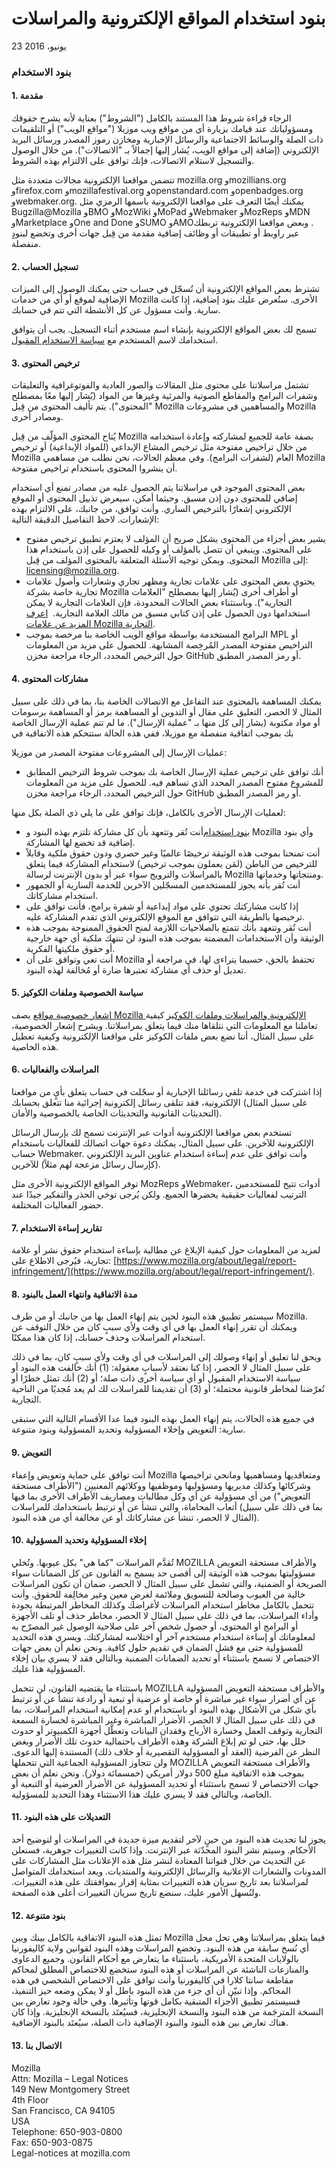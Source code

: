 # بنود استخدام المواقع الإلكترونية والمراسلات

23 يونيو، 2016

### بنود الاستخدام


#### 1\. مقدمة

الرجاء قراءة شروط هذا المستند بالكامل ("الشروط") بعناية لأنه يشرح حقوقك ومسؤولياتك عند قيامك بزيارة أي من مواقع ويب موزيلا ("مواقع الويب") أو التلقيمات ذات الصلة والوسائط الاجتماعية والرسائل الإخبارية ومخازن رموز المصدر ورسائل البريد الإلكتروني (إضافة إلى مواقع الويب، يُشار إليها إجمالاً بـ "الاتصالات"). من خلال الوصول والتسجيل لاستلام الاتصالات، فإنك توافق على الالتزام بهذه الشروط.

تتضمن مواقعنا الإلكترونية مجالات متعددة مثل mozilla.org وmozillians.org وfirefox.com وmozillafestival.org وopenstandard.com وopenbadges.org وwebmaker.org. يمكنك أيضًا التعرف على مواقعنا الإلكترونية باسمها الرمزي مثل Bugzilla@Mozilla وBMO وMozWiki وMoPad وWebmaker وMozReps وMDN وMarketplace وOne and Done وSUMO وAMO‏.
وبعض مواقعنا الإلكترونية تربطك عبر راوبط أو تطبيقات أو وظائف إضافية مقدمة من قِبل جهات أخرى وتخضع لبنودٍ منفصلة.


#### 2\. تسجيل الحساب

تشترط بعض المواقع الإلكترونية أن تُسجّل في حساب حتى يمكنك الوصول إلى الميزات الإضافية لموقع أو أي من خدمات Mozilla الأخرى. ستُعرض عليك بنود إضافية، إذا كانت سارية. وأنت مسؤول عن كل الأنشطة التي تتم في حسابك.

تسمح لك بعض المواقع الإلكترونية بإنشاء اسم مستخدم أثناء التسجيل. يجب أن يتوافق استخدامك لاسم المستخدم مع [سياسة الاستخدام المقبول](https://www.mozilla.org/about/legal/acceptable-use/).


#### 3\. ترخيص المحتوى

تشتمل مراسلاتنا على محتوى مثل المقالات والصور العادية والفوتوغرافية والتعليقات وشفرات البرامج والمقاطع الصوتية والمرئية وغيرها من المواد (يُشار إليها معًا بمصطلح "المحتوى"). يتم تأليف المحتوى من قِبل Mozilla والمساهمين في مشروعات Mozilla ومصادر أخرى.

يُتاح المحتوى المؤلّف من قِبل Mozilla بصفة عامة للجميع لمشاركته وإعادة استخدامه من خلال تراخيص مفتوحة مثل ترخيص المشاع الإبداعي (للمواد الإبداعية) أو ترخيص Mozilla العام (لشفرات البرامج). وفي معظم الحالات، نحن نطلب من مساهمي Mozilla أن ينشروا المحتوى باستخدام تراخيص مفتوحة.

بعض المحتوى الموجود في مراسلاتنا يتم الحصول عليه من مصادر تمنع أي استخدام إضافي للمحتوى دون إذن مسبق. وحيثما أمكن، سيعرض تذييل المحتوى أو الموقع الإلكتروني إشعارًا بالترخيص الساري. وأنت توافق، من جانبك، على الالتزام بهذه الإشعارات. لاحظ التفاصيل الدقيقة التالية:

* يشير بعض أجزاء من المحتوى بشكل صريح أن المؤلف لا يعتزم تطبيق ترخيص مفتوح على المحتوى.  وينبغي أن تتصل بالمؤلف أو وكيله للحصول على إذن باستخدام هذا المحتوى. ويمكن توجيه الأسئلة المتعلقة بالمحتوى المؤلف من قِبل Mozilla إلى: licensing@mozilla.org.
* يحتوي بعض المحتوى على علامات تجارية ومظهر تجاري وشعارات وأصول علامات تجارية خاصة بشركة Mozilla أو أطراف أخرى (يُشار إليها بمصطلح "العلامات التجارية"). وباستثناء بعض الحالات المحدودة، فإن العلامات التجارية لا يمكن استخدامها دون الحصول على إذن كتابي مسبق من مالك العلامة التجارية.  [اعرف المزيد عن علامات Mozilla التجارية](https://www.mozilla.org/foundation/trademarks/policy/).
* البرامج المستخدمة بواسطة مواقع الويب الخاصة بنا مرخصة بموجب MPL أو التراخيص مفتوحة المصدر المُرخِصة المشابهة. للحصول على مزيد من المعلومات حول الترخيص المحدد، الرجاء مراجعة مخزن GitHub أو رمز المصدر المطبق.


#### 4\. مشاركات المحتوى

يمكنك المساهمة بالمحتوى عند التفاعل مع الاتصالات الخاصة بنا، بما في ذلك على سبيل المثال لا الحصر، التعليق على مقال أو التدوين أو المساهمة برمز أو المساهمة برسومات أو مواد مكتوبة (يشار إلى كل منها بـ "عملية الإرسال"). ما لم تتم عملية الإرسال الخاصة بك بموجب اتفاقية منفصلة مع موزيلا، ففي هذه الحالة ستتحكم هذه الاتفاقية في

عمليات الإرسال إلى المشروعات مفتوحة المصدر من موزيلا:

* أنك توافق على ترخيص عملية الإرسال الخاصة بك بموجب شروط الترخيص المطابق للمشروع مفتوح المصدر المحدد الذي تساهم فيه. للحصول على مزيد من المعلومات حول الترخيص المحدد، الرجاء مراجعة مخزن GitHub أو رمز المصدر المطبق.

لعمليات الإرسال الأخرى بالكامل، فإنك توافق على ما يلي ذي الصلة بكل منها:

* أنت تُقر وتتعهد بأن كل مشاركة تلتزم بهذه البنود و‎[بنود استخدام](https://www.mozilla.org/about/legal/acceptable-use/)‏ Mozilla وأي بنود إضافية قد تخضع لها المشاركة.
* أنت تمنحنا بموجب هذه الوثيقة ترخيصًا عالميًا وغير حصري ودون حقوق ملكية وقابلاً للترخيص من الباطن (لمَن يعملون بموجب ترخيص) لاستخدام المشاركة فيما يتعلق بالمراسلات والترويج سواء عبر أو بدون الإنترنت لرسالة Mozilla ومنتجاتها وخدماتها.
* أنت تُقر بأنه يجوز للمستخدمين المسجّلين الآخرين للخدمة السارية أو الجمهور استخدام مشاركاتك.
* إذا كانت مشاركتك تحتوي على مواد إبداعية أو شفرة برامج، فأنت توافق على ترخيصها بالطريقة التي تتوافق مع الموقع الإلكتروني الذي تقدم المشاركة عليه.
* أنت تُقر وتتعهد بأنك تتمتع بالصلاحيات اللازمة لمنح الحقوق الممنوحة بموجب هذه الوثيقة وأن الاستخدامات المضمنة بموجب هذه البنود لن تنتهك ملكية أي جهة خارجية أو حقوق ملكيتها الفكرية.
* أنت تعي وتوافق على أن Mozilla تحتفظ بالحق، حسبما يتراءى لها، في مراجعة أو تعديل أو حذف أي مشاركة تعتبرها ضارة أو مُخالفة لهذه البنود.


#### 5\. سياسة الخصوصية وملفات الكوكيز

يصف ‎[إشعار خصوصية مواقع Mozilla الإلكترونية والمراسلات وملفات الكوكيز](https://www.mozilla.org/privacy/websites/) كيفية تعاملنا مع المعلومات التي نتلقاها منك فيما يتعلق بمراسلاتنا. ويشرح إشعار الخصوصية، على سبيل المثال، أننا نضع بعض ملفات الكوكيز على مواقعنا الإلكترونية وكيفية تعطيل هذه الخاصية.


#### 6\. المراسلات والفعاليات

إذا اشتركت في خدمة تلقي رسائلنا الإخبارية أو سجّلت في حساب يتعلق بأيٍ من مواقعنا الإلكترونية، فقد تتلقى رسائل إلكترونية إجرائية منا تتعلق بحسابك ‎(على سبيل المثال التحديثات القانونية والتحديثات الخاصة بالخصوصية والأمان).

تستخدم بعض مواقعنا الإلكترونية أدوات عبر الإنترنت تسمح لك بإرسال الرسائل الإلكترونية للآخرين. على سبيل المثال، يمكنك دعوة جهات اتصالك للفعاليات باستخدام حساب Webmaker. وأنت توافق على عدم إساءة استخدام عناوين البريد الإلكتروني للآخرين ‎(كإرسال رسائل مزعجة لهم مثلاً).

توفر المواقع الإلكترونية الأخرى مثل MozReps وWebmaker، أدوات تتيح للمستخدمين الترتيب لفعاليات حقيقية يحضرها الجميع. ولكن يُرجى توخي الحذر والتفكير جيدًا عند حضور الفعاليات المختلفة.


#### 7\. تقارير إساءة الاستخدام

لمزيد من المعلومات حول كيفية الإبلاغ عن مطالبة بإساءة استخدام حقوق نشر أو علامة تجارية، فيُرجى الاطلاع على: ‎[https://www.mozilla.org/about/legal/report-infringement/](https://www.mozilla.org/about/legal/report-infringement/).

#### 8\. مدة الاتفاقية وانتهاء العمل بالبنود

سيستمر تطبيق هذه البنود لحين يتم إنهاء العمل بها من جانبك أو من طرف Mozilla. ويمكنك أن تقرر إنهاء العمل بها في أي وقت ولأي سببٍ كان من خلال التوقف عن استخدام المراسلات وحذف حسابك، إذا كان هذا ممكنًا.

ويحق لنا تعليق أو إنهاء وصولك إلى المراسلات في أي وقت ولأي سببٍ كان، بما في ذلك على سبيل المثال لا الحصر، إذا كنا نعتقد لأسبابٍ معقولة: (1) أنك خالفت هذه البنود أو سياسة الاستخدام المقبول أو أي سياسة أخرى ذات صلة؛ أو (2) أنك تمثل خطرًا أو تُعرّضنا لمخاطر قانونية محتملة؛ أو (3) أن تقديمنا للمراسلات لك لم يعد مُجديًا من الناحية التجارية.

في جميع هذه الحالات، يتم إنهاء العمل بهذه البنود فيما عدا الأقسام التالية التي ستبقى سارية: التعويض وإخلاء المسؤولية وتحديد المسؤولية وبنود متنوعة.


#### 9\. التعويض

أنت توافق على حماية وتعويض وإعفاء Mozilla ومتعاقديها ومساهميها ومانحي تراخيصها وشركائها وكذلك مديريها ومسؤوليها وموظفيها ووكلائهم المعنيين ("الأطراف مستحقة التعويض") من أي مسؤولية عن أي وكل مطالبات ومصاريف الأطراف الأخرى بما فيها أتعاب المحاماة، والتي تنشأ عن أو ترتبط باستخدامك للمراسلات ‎(بما في ذلك على سبيل المثال لا الحصر، تنشأ عن مشاركاتك أو عن مخالفة أي من هذه البنود).


#### 10\. إخلاء المسؤولية وتحديد المسؤولية

تُقدَّم المراسلات "كما هي" بكل عيوبها. وتُخلي MOZILLA والأطراف مستحقة التعويض مسؤوليتها بموجب هذه الوثيقة إلى أقصى حد يسمح به القانون عن كل الضمانات سواء الصريحة أو الضمنية، والتي تشمل على سبيل المثال لا الحصر، ضمان أن تكون المراسلات خالية من العيوب وصالحة للتسويق وملائمة لغرضِ معين وغير مخالِفة للحقوق. وأنت تتحمل بالكامل مخاطر استخدام المراسلات لأغراضك وكذلك المخاطر المرتبطة بجودة وأداء المراسلات، بما في ذلك على سبيل المثال لا الحصر، مخاطر حذف أو تلف الأجهزة أو البرامج أو المحتوى، أو حصول شخص آخر على صلاحية الوصول غير المصرّح به لمعلوماتك أو إساءة استخدام مستخدم آخر أو اختلاسه لمشاركتك. ويسري هذه التحديد للمسؤولية حتى مع فشل الضمان في تقديم حلول كافية. ونحن نعلم أن بعض جهات الاختصاص لا تسمح باستثناء أو تحديد الضمانات الضمنية وبالتالي فقد لا يسري بيان إخلاء المسؤولية هذا عليك.

باستثناء ما يقتضيه القانون، لن تتحمل MOZILLA والأطراف مستحقة التعويض المسؤولية عن أي أضرار سواء غير مباشرة أو خاصة أو عرضية أو تبعية أو رادعة تنشأ عن أو ترتبط بأي شكل من الأشكال بهذه البنود أو باستخدام أو عدم إمكانية استخدام المراسلات، بما في ذلك على سبيل المثال لا الحصر، الأضرار المباشرة وغير المباشرة لخسارة السمعة التجارية وتوقف العمل وخسارة الأرباح وفقدان البيانات وتعطّل أجهزة الكمبيوتر أو حدوث خلل بها، حتى لو تم إبلاغ الشركة وهذه الأطراف باحتمالية حدوث تلك الأضرار وبغض النظر عن الفرضية (العقد أو المسؤولية التقصيرية أو خلاف ذلك) المستندة إليها الدعوى. ولن تتجاوز المسؤولية الجماعية التي تتحملها MOZILLA والأطراف مستحقة التعويض بموجب هذه الاتفاقية مبلغ 500 دولار أمريكي (خمسمائة دولار). ونحن نعلم أن بعض جهات الاختصاص لا تسمح باستثناء أو تحديد المسؤولية عن الأضرار العرضية أو التبعية أو الخاصة، وبالتالي فقد لا يسري عليك هذا الاستثناء وهذا التحديد للمسؤولية.


#### 11\. التعديلات على هذه البنود

يجوز لنا تحديث هذه البنود من حينٍ لآخر لتقديم ميزة جديدة في المراسلات أو لتوضيح أحد الأحكام. وسيتم نشر البنود المحدّثة عبر الإنترنت. وإذا كانت التغييرات جوهرية، فسنعلن عن التحديث من خلال قنواتنا المعتادة لنشر مثل هذه الإعلانات مثل المشاركات على المدونات والشعارات الإعلانية والرسائل الإلكترونية والمنتديات. ويعد استخدامك المتواصل لمراسلاتنا بعد تاريخ سريان هذه التغييرات بمثابة إقرار بموافقتك على هذه التغييرات. ولنُسهل الأمور عليك، سنضع تاريخ سريان التغييرات أعلى هذه الصفحة.

#### 12\. بنود متنوعة

تمثل هذه البنود الاتفاقية بالكامل بينك وبين Mozilla فيما يتعلق بمراسلاتنا وهي تحل محل أي نُسخ سابقة من هذه البنود. وتخضع المراسلات وهذه البنود لقوانين ولاية كاليفورنيا بالولايات المتحدة الأمريكية، باستثناء ما يتعارض مع أحكام القانون. وجميع الدعاوى والمنازعات الناشئة عن المراسلات أو هذه البنود ستخضع للاختصاص المطلق لمحاكم مقاطعة سانتا كلارا في كاليفورنيا وأنت توافق على الاختصاص الشخصي في هذه المحاكم. وإذا تبيّن أن أي جزء من هذه البنود باطل أو لا يمكن وضعه حيز التنفيذ، فسيستمر تطبيق الأجزاء المتبقية بكامل قوتها وتأثيرها. وفي حالة وجود تعارض بين النسخة المترجَمة من هذه البنود والنسخة الإنجليزية، فسيُعتَد بالنسخة الإنجليزية. وإذا كان هناك تعارض بين هذه البنود والبنود الإضافية ذات الصلة، سيُعتَد بالبنود الإضافية.

#### 13\. الاتصال بنا

Mozilla  
Attn: Mozilla – Legal Notices  
149 New Montgomery Street  
4th Floor  
San Francisco, CA 94105  
USA  
Telephone: 650-903-0800  
Fax: 650-903-0875  
Legal-notices at mozilla.com
